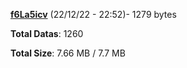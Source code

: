 [**f6La5icv**](/data/f6La5icv.txt) (22/12/22 - 22:52)- 1279 bytes

**Total Datas**: 1260

**Total Size**: 7.66 MB / 7.7 MB
